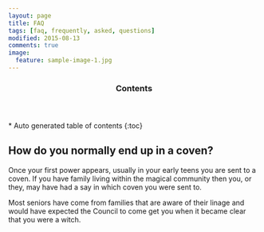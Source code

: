```yaml
---
layout: page
title: FAQ
tags: [faq, frequently, asked, questions]
modified: 2015-08-13
comments: true
image:
  feature: sample-image-1.jpg
---
```


<section id="table-of-contents" class="toc">
  <header>
    <h3>Contents</h3>
  </header>
<div id="drawer" markdown="1">
*  Auto generated table of contents
{:toc}
</div>
</section><!-- /#table-of-contents -->

## How do you normally end up in a coven?
 Once your first power appears, usually in your early teens you are sent to a coven. If you have family living within the magical community then you, or they, may have had a say in which coven you were sent to. 

Most seniors have come from families that are aware of their linage and would have expected the Council to come get you when it became clear that you were a witch.
